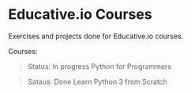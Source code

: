 <h1>Educative.io Courses</h1>

Exercises and projects done for Educative.io courses.

Courses:

> Status: In progress
Python for Programmers

> Sataus: Done
Learn Python 3 from Scratch